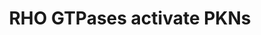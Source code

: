 ---
annotations:
- id: PW:0000003
  parent: signaling pathway
  type: Pathway Ontology
  value: signaling pathway
authors:
- ReactomeTeam
- Egonw
description: Protein kinases N (PKN), also known as protein kinase C-related kinases
  (PKR) feature a C-terminal serine/threonine kinase domain and three RHO-binding
  motifs at the N-terminus. RHO GTPases RHOA, RHOB, RHOC and RAC1 bind PKN1, PKN2
  and PKN3 (Maesaki et al. 1999, Zhong et al. 1999, Owen et al. 2003, Modha et al.
  2008, Hutchinson et al. 2011, Hutchinson et al. 2013), bringing them in proximity
  to the PIP3-activated co-activator PDPK1 (PDK1) (Flynn et al. 2000, Torbett et al.
  2003). PDPK1 phosphorylates PKNs on a highly conserved threonine residue in the
  kinase activation loop, which is a prerequisite for PKN activation. Phosphorylation
  of other residues might also be involved in activation (Flynn et al. 2000, Torbett
  et al. 2003, Dettori et al. 2009). PKNs are activated by fatty acids like arachidonic
  acid and phospholipids in vitro, but the in vivo significance of this activation
  remains unclear (Palmer et al. 1995, Yoshinaga et al. 1999).<p>PKNs play important
  roles in diverse functions, including regulation of cell cycle, receptor trafficking,
  vesicle transport and apoptosis. PKN is also involved in the ligand-dependent transcriptional
  activation by the androgen receptor. More than 20 proteins and several peptides
  have been shown to be phosphorylated by PKN1 and PKN2, including CPI-17 (Hamaguchi
  et al. 2000), alpha-actinin (Mukai et al. 1997), adducin (Collazos et al. 2011),
  CDC25C (Misaki et al. 2001), vimentin (Matsuzawa et al. 1997), TRAF1 (Kato et al.
  2008), CLIP170 (Collazos et al. 2011) and EGFR (Collazos et al. 2011). There are
  no known substrates for PKN3 (Collazos et al. 2011).  View original pathway at [http://www.reactome.org/PathwayBrowser/#DIAGRAM=5625740
  Reactome].
last-edited: 2021-01-25
organisms:
- Homo sapiens
redirect_from:
- /index.php/Pathway:WP3357
- /instance/WP3357
revision: null
schema-jsonld:
- '@context': https://schema.org/
  '@id': https://wikipathways.github.io/pathways/WP3357.html
  '@type': Dataset
  creator:
    '@type': Organization
    name: WikiPathways
  description: Protein kinases N (PKN), also known as protein kinase C-related kinases
    (PKR) feature a C-terminal serine/threonine kinase domain and three RHO-binding
    motifs at the N-terminus. RHO GTPases RHOA, RHOB, RHOC and RAC1 bind PKN1, PKN2
    and PKN3 (Maesaki et al. 1999, Zhong et al. 1999, Owen et al. 2003, Modha et al.
    2008, Hutchinson et al. 2011, Hutchinson et al. 2013), bringing them in proximity
    to the PIP3-activated co-activator PDPK1 (PDK1) (Flynn et al. 2000, Torbett et
    al. 2003). PDPK1 phosphorylates PKNs on a highly conserved threonine residue in
    the kinase activation loop, which is a prerequisite for PKN activation. Phosphorylation
    of other residues might also be involved in activation (Flynn et al. 2000, Torbett
    et al. 2003, Dettori et al. 2009). PKNs are activated by fatty acids like arachidonic
    acid and phospholipids in vitro, but the in vivo significance of this activation
    remains unclear (Palmer et al. 1995, Yoshinaga et al. 1999).<p>PKNs play important
    roles in diverse functions, including regulation of cell cycle, receptor trafficking,
    vesicle transport and apoptosis. PKN is also involved in the ligand-dependent
    transcriptional activation by the androgen receptor. More than 20 proteins and
    several peptides have been shown to be phosphorylated by PKN1 and PKN2, including
    CPI-17 (Hamaguchi et al. 2000), alpha-actinin (Mukai et al. 1997), adducin (Collazos
    et al. 2011), CDC25C (Misaki et al. 2001), vimentin (Matsuzawa et al. 1997), TRAF1
    (Kato et al. 2008), CLIP170 (Collazos et al. 2011) and EGFR (Collazos et al. 2011).
    There are no known substrates for PKN3 (Collazos et al. 2011).  View original
    pathway at [http://www.reactome.org/PathwayBrowser/#DIAGRAM=5625740 Reactome].
  keywords:
  - (androgen receptor)
  - 14-3-3 dimer
  - ADP
  - ATP
  - Activated PKN1
  - CDC25C
  - 'CDC25C '
  - CIT
  - Cell Cycle
  - Checkpoints
  - 'Class 2 myosins play a crucial role in a variety of cellular processes, including
    cell migration, polarity formation, and cytokinesis. '
  - 'GTP '
  - H2O
  - KLK2 and KLK3
  - MLCP:p-T38-PPP1R14A
  - 'MYH10 '
  - 'MYH11 '
  - 'MYH14 '
  - 'MYH9 '
  - 'MYL12B '
  - 'MYL6 '
  - 'MYL9 '
  - Mitotic G2-G2/M
  - Myosin phosphatase
  - 'PDPK1 '
  - PDPK1:PIP3
  - 'PI(3,4,5)P3 '
  - PIP3 activates AKT
  - 'PKN1 '
  - PKN1-3
  - 'PKN2 '
  - 'PKN3 '
  - 'PPP1CB '
  - 'PPP1R12A '
  - 'PPP1R12B '
  - PPP1R14A
  - Pi
  - 'RAC1 '
  - RHO GTPases activate
  - 'RHOA '
  - RHOA,RHOB,RHOC,RAC1:GTP
  - RHOA,RHOB,RHOC,RAC1:GTP:PKN1-3
  - RHOA,RHOB,RHOC,RAC1:GTP:PKN1-3:PDPK1:PIP3
  - 'RHOB '
  - 'RHOC '
  - 'SFN '
  - Smooth
  - 'YWHAB '
  - 'YWHAE '
  - 'YWHAG '
  - 'YWHAH '
  - 'YWHAQ '
  - 'YWHAZ '
  - muscle/non-muscle
  - myosin II
  - p-S144,T423-PAK1
  - p-S216-CDC25C
  - 'p-S216-CDC25C '
  - p-S216-CDC25C:14-3-3
  - p-T19,S20-MRLC-smooth muscle/non-muscle myosin II
  - 'p-T19,S20-MYL12B '
  - 'p-T19,S20-MYL9 '
  - p-T38-PPP1R14A
  - 'p-T38-PPP1R14A '
  - 'p-T718-PKN3 '
  - p-T774-PKN1
  - 'p-T774-PKN1 '
  - p-T774-PKN1,p-T816-PKN2,p-T718-PKN3
  - p-T774-PKN1:CDC25C
  - 'p-T816-PKN2 '
  - phases
  - protein complex
  - regulated genes
  - signaling
  - stimulates
  - transcription of AR
  license: CC0
  name: RHO GTPases activate PKNs
seo: CreativeWork
title: RHO GTPases activate PKNs
wpid: WP3357
---